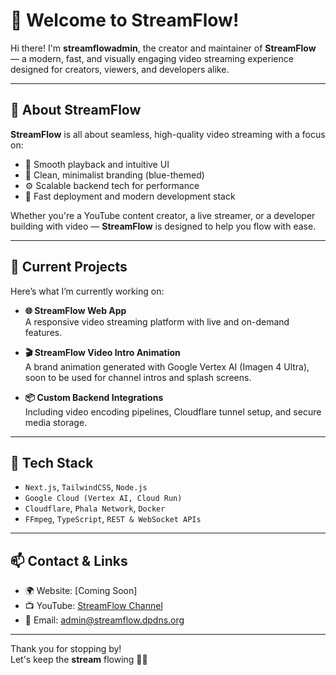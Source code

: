 # 👋 Welcome to StreamFlow!

Hi there! I'm **streamflowadmin**, the creator and maintainer of **StreamFlow** — a modern, fast, and visually engaging video streaming experience designed for creators, viewers, and developers alike.

---

## 🌊 About StreamFlow

**StreamFlow** is all about seamless, high-quality video streaming with a focus on:
- 🎥 Smooth playback and intuitive UI
- 🎨 Clean, minimalist branding (blue-themed)
- ⚙️ Scalable backend tech for performance
- 🚀 Fast deployment and modern development stack

Whether you're a YouTube content creator, a live streamer, or a developer building with video — **StreamFlow** is designed to help you flow with ease.

---

## 🔧 Current Projects

Here’s what I’m currently working on:

- **🌐 StreamFlow Web App**  
  A responsive video streaming platform with live and on-demand features.

- **🎬 StreamFlow Video Intro Animation**  
  A brand animation generated with Google Vertex AI (Imagen 4 Ultra), soon to be used for channel intros and splash screens.

- **📦 Custom Backend Integrations**  
  Including video encoding pipelines, Cloudflare tunnel setup, and secure media storage.

---

## 🚀 Tech Stack

- `Next.js`, `TailwindCSS`, `Node.js`
- `Google Cloud (Vertex AI, Cloud Run)`
- `Cloudflare`, `Phala Network`, `Docker`
- `FFmpeg`, `TypeScript`, `REST & WebSocket APIs`

---

## 📫 Contact & Links

- 🌍 Website: [Coming Soon]
- 📺 YouTube: [StreamFlow Channel](#)
- 📧 Email: admin@streamflow.dpdns.org

---

Thank you for stopping by!  
Let's keep the **stream** flowing 🚀💧
